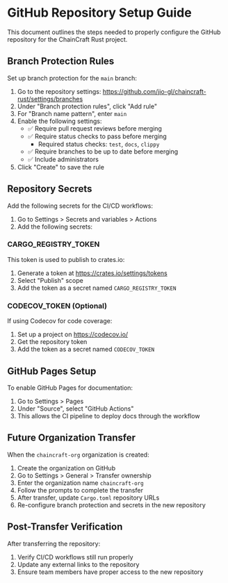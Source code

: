 # GitHub Repository Setup Guide

This document outlines the steps needed to properly configure the GitHub repository for the ChainCraft Rust project.

## Branch Protection Rules

Set up branch protection for the `main` branch:

1. Go to the repository settings: https://github.com/jio-gl/chaincraft-rust/settings/branches
2. Under "Branch protection rules", click "Add rule"
3. For "Branch name pattern", enter `main`
4. Enable the following settings:
   - ✅ Require pull request reviews before merging
   - ✅ Require status checks to pass before merging
     - Required status checks: `test`, `docs`, `clippy`
   - ✅ Require branches to be up to date before merging
   - ✅ Include administrators
5. Click "Create" to save the rule

## Repository Secrets

Add the following secrets for the CI/CD workflows:

1. Go to Settings > Secrets and variables > Actions
2. Add the following secrets:

### CARGO_REGISTRY_TOKEN
This token is used to publish to crates.io:
1. Generate a token at https://crates.io/settings/tokens
2. Select "Publish" scope
3. Add the token as a secret named `CARGO_REGISTRY_TOKEN`

### CODECOV_TOKEN (Optional)
If using Codecov for code coverage:
1. Set up a project on https://codecov.io/
2. Get the repository token
3. Add the token as a secret named `CODECOV_TOKEN`

## GitHub Pages Setup

To enable GitHub Pages for documentation:

1. Go to Settings > Pages
2. Under "Source", select "GitHub Actions" 
3. This allows the CI pipeline to deploy docs through the workflow

## Future Organization Transfer

When the `chaincraft-org` organization is created:

1. Create the organization on GitHub
2. Go to Settings > General > Transfer ownership
3. Enter the organization name `chaincraft-org`
4. Follow the prompts to complete the transfer
5. After transfer, update `Cargo.toml` repository URLs
6. Re-configure branch protection and secrets in the new repository

## Post-Transfer Verification

After transferring the repository:

1. Verify CI/CD workflows still run properly
2. Update any external links to the repository
3. Ensure team members have proper access to the new repository 